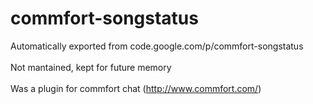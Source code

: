 # commfort-songstatus
Automatically exported from code.google.com/p/commfort-songstatus<br />
<br />
Not mantained, kept for future memory<br />
<br />
Was a plugin for commfort chat (http://www.commfort.com/)
